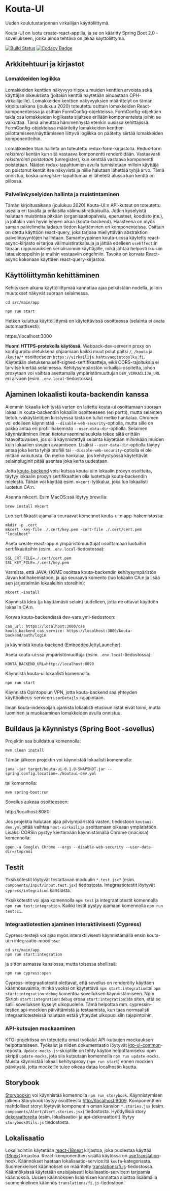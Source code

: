 # Kouta-UI

Uuden koulutustarjonnan virkailijan käyttöliittymä.

Kouta-UI on luotu create-react-app:lla, ja se on kääritty Spring Boot 2.0 -sovellukseen, jonka ainoa tehtävä on jakaa käyttöliittymä.

[![Build Status](https://travis-ci.com/Opetushallitus/kouta-ui.svg?branch=master)](https://travis-ci.com/Opetushallitus/kouta-ui)
[![Codacy Badge](https://app.codacy.com/project/badge/Grade/4fd6253f529e45efaba604131e864189)](https://www.codacy.com/gh/Opetushallitus/kouta-ui/dashboard?utm_source=github.com&amp;utm_medium=referral&amp;utm_content=Opetushallitus/kouta-ui&amp;utm_campaign=Badge_Grade)

## Arkkitehtuuri ja kirjastot

### Lomakkeiden logiikka

Lomakkeiden kenttien näkyvyys riippuu muiden kenttien arvoista sekä käyttäjän oikeuksista (joitakin kenttiä näytetään ainoastaan OPH-virkailijoille). Lomakkeiden kenttien näkyvyyksien määrittelyt on tämän kirjoitusaikana (joulukuu 2020) toteutettu osittain lomakkeiden React-komponenteissa ja osittain FormConfig-objekteissa. FormConfig-objektien takia osa lomakkeiden logiikasta sijaitsee erillään komponenteista joihin se vaikuttaa. Tämä aiheuttaa hämmennystä etenkin uusissa kehittäjissä. FormConfig-objekteissa määritelty lomakkeiden kenttien piilottamiseen/näyttämiseen liittyvä logiikka on päätetty siirtää lomakkeiden komponentteihin. 

Lomakkeiden tilan hallinta on toteutettu redux-form-kirjastolla. Redux-form *rekisteröi* kentän kun sitä vastaava komponentti renderöidään. Vastaavasti *rekisteröinti poistetaan* (unregister), kun kenttää vastaava komponentti poistetaan. Näiden redux-tapahtumien avulla tunnistetaan milloin käyttäjä on poistanut kentät itse näkyvistä ja niille halutaan lähettää tyhjä arvo. Tämä onnistuu, koska *unregister*-tapahtumaa ei lähetetä alussa kun kenttä on piilossa.

### Palvelinkyselyiden hallinta ja muistintaminen

Tämän kirjoitusaikana (joulukuu 2020) Kouta-UI:n API-kutsut on toteutettu usealla eri tavalla ja erilaisilla välimuistiratkaisuilla. Jotkin kyselyistä halutaan muistintaa pitkään (organisaatiopalvelu, eperusteet, koodisto jne.), ja joitakin vain hyvin lyhyen aikaa (kouta-backend). Haasteena on myös saman palvelimelta ladatun tiedon käyttäminen eri komponenteissa. Osittain on otettu käyttöön react-query, joka tarjoaa miellyttävän abstraktion palvelinpyyntöjen hallintaan. Samantyyppinen kouta-ui:ssa käytetty react-async-kirjasto ei tarjoa välimuistiratkaisuja ja jättää edelleen `useEffect`:in tapaan riippuvuuksien serialisoinnin käyttäjälle, mikä johtaa helposti ikuisiin latauslooppeihin ja muihin vastaaviin ongelmiin. Tavoite on korvata React-async kokonaan käyttäen react-query-kirjastoa.

## Käyttöliittymän kehittäminen

Kehityksen aikana käyttöliittymää kannattaa ajaa pelkästään nodella, jolloin muutokset näkyvät suoraan selaimessa.

`cd src/main/app`

`npm run start`

Hetken kuluttua käyttöliittymä on käytettävissä osoitteessa (selainta ei avata automaattisesti):

https://localhost:3000

**Huom! HTTPS-protokolla käytössä.** Webpack-dev-serverin proxy on konfiguroitu oletuksena ohjaamaan kaikki muut polut paitsi `/`, `/kouta` ja `/kouta/*` osoitteeseen `https://virkailija.hahtuvaopintopolku.fi`. Käytetään oletuksena self-signed-sertifikaatteja, eikä CORS-rajoituksia ei tarvitse kiertää selaimessa. Kehitysympäristön virkailija-osoitetta, johon proxytaan voi vaihtaa asettamalla ympäristömuuttujan `DEV_VIRKAILIJA_URL` eri arvoon (esim. `.env.local`-tiedostossa).

## Ajaminen lokaalisti kouta-backendin kanssa

Aiemmin lokaalia kehitystä varten on laitettu kouta-ui osoittamaan suoraan lokaaliin kouta-backendin lokaaliin osoitteeseen (eri portti), mutta selainten tietoturvakäytäntöjen kiristyessä tästä on tullut melko hankalaa. Chromen voi edelleen käynnistää `--disable-web-security`-optiolla, mutta sille on pakko antaa eri profiilihakemisto `--user-data-dir`-optiolla. Selaimen käynnistäminen ilman tietoturvaominaisuuksia tekee siitä erittäin haavoittuvaisen, jos sillä käynnistettyä selainta käytetään mihinkään muiden kuin lokaalien sivujen avaamiseen. Lisäksi `--user-data-dir`-optiolla täytyy antaa joka kerta tyhjä profiili tai `--disable-web-security`-optiolla ei ole mitään vaikutusta. On melko hankalaa, jos kehitystyössä käytettävät selainpluginit pitää asentaa joka kerta uudestaan. 

Jotta [kouta-backend](https://github.com/Opetushallitus/kouta-backend/) voisi kutsua kouta-ui:n lokaalin proxyn osoitteita, täytyy lokaalin proxyn sertifikaattien olla luotettuja kouta-backendin mielestä. Tähän voi käyttää esim. `mkcert`-työkalua, joka luo lokaalisti luotetun CA:n.

Asenna mkcert. Esim MacOS:ssä löytyy brew:lla:

`brew install mkcert`

Luo sertifikaatit ajamalla seuraavat komennot kouta-ui:n app-hakemistossa:

    mkdir -p .cert
    mkcert -key-file ./.cert/key.pem -cert-file ./.cert/cert.pem "localhost"

Aseta create-react-app:n ympäristömuuttujat osoittamaan luotuihin sertifikaatteihin (esim. `.env.local`-tiedostossa):

    SSL_CRT_FILE=./.cert/cert.pem
    SSL_KEY_FILE=./.cert/key.pem

Varmista, että JAVA_HOME osoittaa kouta-backendin kehitysympäristön Javan kotihakemistoon, ja aja seuraava komento (luo lokaalin CA:n ja lisää sen järjestelmän lokaaleihin storeihin):

`mkcert -install`

Käynnistä Idea (ja käyttämästi selain) uudelleen, jotta ne ottavat käyttöön lokaalin CA:n. 

Korvaa kouta-backendissä dev-vars.yml-tiedostoon: 

    cas_url: https://localhost:3000/cas
    kouta_backend_cas_service: https://localhost:3000/kouta-backend/auth/login
    
ja käynnistä kouta-backend (EmbeddedJettyLauncher).

Aseta kouta-ui:ssa ympäristömuuttuja (esim. `.env.local`-tiedostossa): 

`KOUTA_BACKEND_URL=http://localhost:8099`

Käynnistä kouta-ui lokaalisti komennolla: 

`npm run start`

Käynnistä Opintopolun VPN, jotta kouta-backend saa yhteyden käyttöoikeus-servicen `userDetails`-rajapintaan. 

Ilman kouta-indeksoijan ajamista lokaalisti etusivun listat eivät toimi, mutta luominen ja muokaaminen lomakkeiden avulla onnistuu.

## Buildaus ja käynnistys (Spring Boot -sovellus)

Projektin saa buildattua komennolla:

`mvn clean install`

Tämän jälkeen projektin voi käynnistää lokaalisti komennolla:

`java -jar target/kouta-ui-0.1.0-SNAPSHOT.jar --spring.config.location=./koutaui-dev.yml`

tai komennolla:

`mvn spring-boot:run`

Sovellus aukeaa osoitteeseen:

http://localhost:8080

Jos projektia halutaan ajaa pilviympäristöä vasten, tiedostoon `koutaui-dev.yml` pitää vaihtaa `host-virkailija` 
osoittamaan oikeaan ympäristöön. Lisäksi CORSin pystyy kiertämään käynnistämällä Chrome (macissa) komennolla:

`open -a Google\ Chrome --args --disable-web-security --user-data-dir=/tmp/moi`

## Testit

Yksikkötestit löytyvät testattavan moduulin `*.test.jsx?` (esim. `components/Input/Input.test.jsx`) tiedostosta. Integraatiotestit löytyvät `cypress/integration` kansiosta.

Yksikkötestit voi ajaa komennolla `npm test` ja integraatiotestit komennolla `npm run test:integration`. Kaikki testit pystyy ajamaan komennolla `npm run test:ci`.

### Integraatiotestien ajaminen interaktiivisesti (Cypress)

Cypress-testejä voi ajaa myös interaktiivisesti käynnistämällä ensin kouta-ui:n integraatio-moodissa:

    cd src/main/app
    npm run start:integration

ja sitten samassa kansiossa, mutta toisessa shellissä: 

    npm run cypress:open
    
Cypress-integraatiotestit olettavat, että sovellus on renderöity käyttäen käännösavaimia, minkä vuoksi on käytettävä `npm start:integration`tai `npm start:integration:debug` komentoa sovelluksen käynnistämiseen. Npm Skripti `start:integration:debug` eroaa `start:integration`:sta siten, että se sallii sovelluksen kyselyt ulkopuolelle. Tämä helpottaa mm. cypressin-testien api-mockien päivittämistä ja testaamista, kun taas normaalisti integraatiotesteissä halutaan estää yhteydet ulkopuolisiin rajapintoihin.

### API-kutsujen mockaaminen

KTO-projektissa on toteutettu omat työkalut API-kutsujen mockauksen helpottamiseen. Työkalut ja niiden dokumentaatio löytyvät [kto-ui-common](https://github.com/Opetushallitus/kto-ui-common)-reposta. `Update-mocks.js`-skriptille on tehty käytön helpottamiseksi npm skripti `update-mocks`, jota siis kutsutaan komennolla `npm run update-mocks`. Muista käynnistää lokaali kehitysproxy (`npm run start`) ennen mockien päivitystä, jotta mockeille tulee oikeaa dataa localhostin kautta.

## Storybook

[Storybookin](https://github.com/storybooks/storybook) voi käynnistää komennolla `npm run storybook`. Käynnistymisen jälkeen Storybook löytyy osoitteesta [http://localhost:9009](http://localhost:9009). Komponenttien mahdolliset storyt löytyvät komponentin oman kansion `*.stories.jsx` (esim. `components/Alert/Alert.stories.jsx`) tiedostosta. Hyödyllisiä story [dekoraattoreita](https://storybook.js.org/docs/addons/introduction/#1-decorators) (esim. lokalisaatio- ja api-dekoraattorit) löytyy `storybookUtils.js` tiedostosta.

## Lokalisaatio

Lokalisointiin käytetään [react-i18next](https://github.com/i18next/react-i18next) kirjastoa, joka puolestaa käyttää [i18next](https://www.i18next.com/) kirjastoa. React-komponenttien sisällä käytössä on [useTranslation](https://react.i18next.com/latest/usetranslation-hook)-hook. Käännökset haetaan lokalisaatio-service:ltä `kouta`-kategoriasta. Suomenkieliset käännökset on määritelty [translations/fi.js](https://github.com/Opetushallitus/kouta-ui/blob/master/src/main/app/src/translations/fi.js)-tiedostossa. Käännöksissä käytetään ensisijaisesti lokalisaatio-service:n tarjoamia käännöksiä. Uusien käännöksien lisäämisen kannattaa aloittaa lisäämällä suomenkielinen käännös `translations/fi.js`-tiedostoon.
